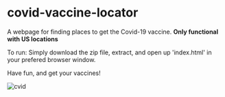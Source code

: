 # covid-vaccine-locator
A webpage for finding places to get the Covid-19 vaccine.
**Only functional with US locations**

To run:
Simply download the zip file, extract, and open up 'index.html' in your prefered browser window.

Have fun, and get your vaccines!

![cvid](https://user-images.githubusercontent.com/51859373/120727644-eb2e9c80-c48f-11eb-8d39-7f21e6e6f3f7.PNG)
